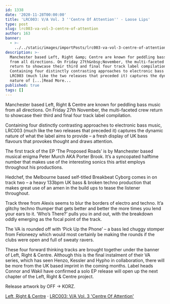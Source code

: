 ```yaml
---
id: 1338
date: '2020-11-28T00:00:00'
title: 'LRC003: V/A Vol. 3 ''Centre Of Attention'' - Loose Lips'
type: post
slug: lrc003-va-vol-3-centre-of-attention
author: 163
banner:
  - >-
    ../../static/images/importPosts/lrc003-va-vol-3-centre-of-attention/image1338.jpeg
description: >-
  Manchester based Left, Right &amp; Centre are known for peddling bass music
  from all directions. On Friday 27th&nbsp;November, the multi-faceted crew
  return to showcase their third and final four track label compilation.&nbsp;
  Containing four distinctly contrasting approaches to electronic bass music,
  LRC003 (much like the two releases that preceded it) captures the dynamic
  nature of [...]Read More...
published: true
tags: []
---
```

Manchester based Left, Right & Centre are known for peddling bass music from all directions. On Friday 27th November, the multi-faceted crew return to showcase their third and final four track label compilation. 

Containing four distinctly contrasting approaches to electronic bass music, LRC003 (much like the two releases that preceded it) captures the dynamic nature of what the label aims to provide – a fresh display of UK bass flavours that provokes thought and draws attention.

The first track of the EP ‘The Proposed Roads’ is by Manchester based musical enigma Peter Murch AKA Porter Brook. It’s a syncopated halftime number that makes use of the interesting sonics this artist employs throughout his productions. 

Hedchef, the Melbourne based self-titled Breakbeat Cyborg comes in on track two – a heavy 133bpm UK bass & broken techno production that makes great use of an amen in the build ups to tease the listener throughout.

Track three from Alexis seems to blur the borders of electro and techno. It’a glitchy techno thumper that gets better and better the more times you lend your ears to it. ‘Who’s There?’ pulls you in and out, with the breakdown oddly emerging as the focal point of the track.

The VA is rounded off with ‘Pick Up the Phone’ – a bass led chuggy stomper from Feloneezy which would most certainly be making the rounds if the clubs were open and full of sweaty ravers.

These four forward thinking tracks are brought together under the banner of Left, Right & Centre. Although this is the final instalment of their VA series, which has seen Henzo, Kessler and Hypho in collaboration, there will be more from the UK based imprint in the coming months. Label heads Connor and Wakil have confirmed a solo EP release will open up the next chapter of the Left, Right & Centre project.

Release artwork by OFF → KORZ.

[Left, Right & Centre](https://soundcloud.com/leftrightandcentreuk "Left, Right & Centre") · [LRC003: V/A Vol. 3 'Centre Of Attention'](https://soundcloud.com/leftrightandcentreuk/sets/lrc003-v-a-vol-3-centre-of "LRC003: V/A Vol. 3 'Centre Of Attention'")